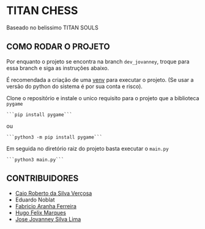# TITAN CHESS
Baseado no belissimo TITAN SOULS

## COMO RODAR O PROJETO

Por enquanto o projeto se encontra na branch `dev_jovanney`, troque para essa branch e siga as instruções abaixo.

É recomendada a criação de uma [venv](https://docs.python.org/3/library/venv.html) para executar o projeto. (Se usar a versão do python do sistema é por sua conta e risco).

Clone o repositório e instale o unico requisito para o projeto que a biblioteca `pygame`

    ```pip install pygame```

ou

    ```python3 -m pip install pygame```

Em seguida no diretório raiz do projeto basta executar o `main.py`

    ```python3 main.py```


## CONTRIBUIDORES
- [Caio Roberto da Silva Verçosa](https://github.com/CaioRSV)
- Eduardo Noblat
- [Fabricio Aranha Ferreira](https://github.com/faranha300)
- [Hugo Felix Marques](https://github.com/hggmarks)
- [Jose Jovanney Silva Lima](https://github.com/jovanney)
